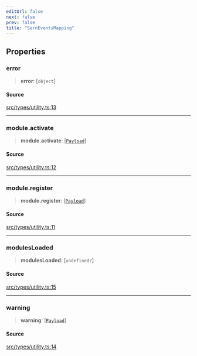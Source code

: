 ```yaml
---
editUrl: false
next: false
prev: false
title: "SernEventsMapping"
---
```


## Properties

### error

> **error**: [`object`]

#### Source

[src/types/utility.ts:13](https://github.com/sern-handler/handler/blob/67bb4d4b9fa126f24874a3de1d4378e9fe9aca07/src/types/utility.ts#L13)

***

### module.activate

> **module.activate**: [[`Payload`](/v4/api/type-aliases/payload/)]

#### Source

[src/types/utility.ts:12](https://github.com/sern-handler/handler/blob/67bb4d4b9fa126f24874a3de1d4378e9fe9aca07/src/types/utility.ts#L12)

***

### module.register

> **module.register**: [[`Payload`](/v4/api/type-aliases/payload/)]

#### Source

[src/types/utility.ts:11](https://github.com/sern-handler/handler/blob/67bb4d4b9fa126f24874a3de1d4378e9fe9aca07/src/types/utility.ts#L11)

***

### modulesLoaded

> **modulesLoaded**: [`undefined?`]

#### Source

[src/types/utility.ts:15](https://github.com/sern-handler/handler/blob/67bb4d4b9fa126f24874a3de1d4378e9fe9aca07/src/types/utility.ts#L15)

***

### warning

> **warning**: [[`Payload`](/v4/api/type-aliases/payload/)]

#### Source

[src/types/utility.ts:14](https://github.com/sern-handler/handler/blob/67bb4d4b9fa126f24874a3de1d4378e9fe9aca07/src/types/utility.ts#L14)
